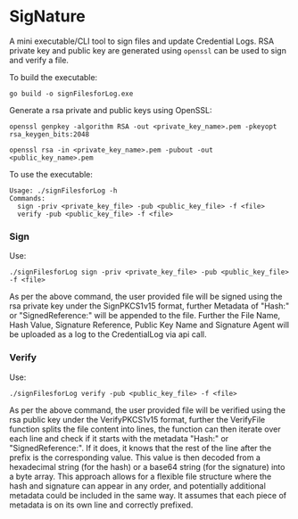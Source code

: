 # SigNature
A mini executable/CLI tool to sign files and update Credential Logs. RSA private key and public key are generated using `openssl` can be used to sign and verify a file.

To build the executable:

```go build -o signFilesforLog.exe```

Generate a rsa private and public keys using OpenSSL:

``` openssl genpkey -algorithm RSA -out <private_key_name>.pem -pkeyopt rsa_keygen_bits:2048 ```

``` openssl rsa -in <private_key_name>.pem -pubout -out <public_key_name>.pem ```

To use the executable:

```
Usage: ./signFilesforLog -h
Commands:
  sign -priv <private_key_file> -pub <public_key_file> -f <file>
  verify -pub <public_key_file> -f <file>

```

### Sign

Use:

```./signFilesforLog sign -priv <private_key_file> -pub <public_key_file> -f <file>```

As per the above command, the user provided file will be signed using the rsa private key under the SignPKCS1v15 format, further Metadata of "Hash:" or "SignedReference:" will be appended to the file. Further the File Name, Hash Value, Signature Reference, Public Key Name and Signature Agent will be uploaded as a log to the CredentialLog via api call.  


### Verify

Use:

```./signFilesforLog verify -pub <public_key_file> -f <file>```

As per the above command, the user provided file will be verified using the rsa public key under the VerifyPKCS1v15 format, further the VerifyFile function splits the file content into lines, the function can then iterate over each line and check if it starts with the metadata "Hash:" or "SignedReference:". If it does, it knows that the rest of the line after the prefix is the corresponding value. This value is then decoded from a hexadecimal string (for the hash) or a base64 string (for the signature) into a byte array. This approach allows for a flexible file structure where the hash and signature can appear in any order, and potentially additional metadata could be included in the same way. It assumes that each piece of metadata is on its own line and correctly prefixed.  
